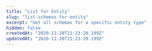 ```yaml
---
title: "List for Entity"
slug: "list-schemas-for-entity"
excerpt: "Get all schemas for a specific entity type"
hidden: false
createdAt: "2020-11-20T21:23:20.199Z"
updatedAt: "2020-11-20T21:23:20.199Z"
---
```

